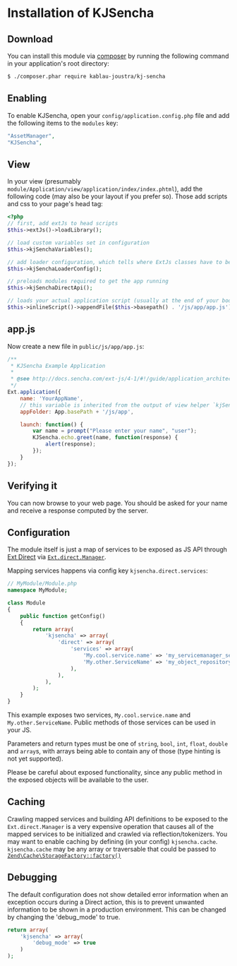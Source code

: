 # Installation of KJSencha

## Download
You can install this module via [composer](https://getcomposer.org/) by running the following
command in your application's root directory:

```sh
$ ./composer.phar require kablau-joustra/kj-sencha
```

## Enabling
To enable KJSencha, open your `config/application.config.php` file and add the following items
to the `modules` key:

```php
"AssetManager",
"KJSencha",
```

## View

In your view (presumably `module/Application/view/application/index/index.phtml`), add the
following code (may also be your layout if you prefer so). Those add scripts and css to your
page's head tag:

```php
<?php
// first, add extJs to head scripts
$this->extJs()->loadLibrary();

// load custom variables set in configuration
$this->kjSenchaVariables();

// add loader configuration, which tells where ExtJs classes have to be loaded from
$this->kjSenchaLoaderConfig();

// preloads modules required to get the app running
$this->kjSenchaDirectApi();

// loads your actual application script (usually at the end of your body tag)
$this->inlineScript()->appendFile($this->basepath() . '/js/app/app.js');
```

## app.js

Now create a new file in `public/js/app/app.js`:

```js
/**
 * KJSencha Example Application
 *
 * @see http://docs.sencha.com/ext-js/4-1/#!/guide/application_architecture
 */
Ext.application({
    name: 'YourAppName',
    // this variable is inherited from the output of view helper `kjSenchaVariables`
    appFolder: App.basePath + '/js/app',

    launch: function() {
        var name = prompt("Please enter your name", "user");
        KJSencha.echo.greet(name, function(response) {
            alert(response);
        });
    }
});
```

## Verifying it

You can now browse to your web page. You should be asked for your name and receive a
response computed by the server.

## Configuration

The module itself is just a map of services to be exposed as JS API through
[Ext Direct](http://www.sencha.com/products/extjs/extdirect) via
[`Ext.direct.Manager`](http://docs.sencha.com/ext-js/4-1/#!/api/Ext.direct.Manager).

Mapping services happens via config key `kjsencha.direct.services`:

```php
// MyModule/Module.php
namespace MyModule;

class Module
{
    public function getConfig()
    {
        return array(
            'kjsencha' => array(
                'direct' => array(
                    'services' => array(
                        'My.cool.service.name' => 'my_servicemanager_service_name',
                        'My.other.ServiceName' => 'my_object_repository',
                    ),
                ),
            ),
        );
    }
}
```

This example exposes two services, `My.cool.service.name` and `My.other.ServiceName`.
Public methods of those services can be used in your JS.

Parameters and return types must be one of `string`, `bool`, `int`, `float`, `double` and
`array`s, with arrays being able to contain any of those (type hinting is not yet supported).

Please be careful about exposed functionality, since any public method in the exposed
objects will be available to the user.

## Caching

Crawling mapped services and building API definitions to be exposed to the `
Ext.direct.Manager` is a very expensive operation that causes all of the mapped services
to be initialized and crawled via reflection/tokenizers. You may want to enable caching by
defining (in your config) `kjsencha.cache`. `kjsencha.cache` may be any array or traversable
that could be passed to
[`Zend\Cache\StorageFactory::factory()`](http://framework.zend.com/manual/2.0/en/modules/zend.cache.storage.adapter.html)

## Debugging

The default configuration does not show detailed error information when an exception occurs during
a Direct action, this is to prevent unwanted information to be shown in a production environment.
This can be changed by changing the 'debug_mode' to true.

```php
return array(
    'kjsencha' => array(
        'debug_mode' => true
    )
);
